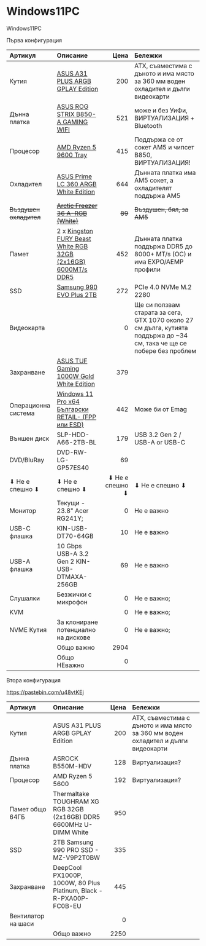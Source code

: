 # Windows11PC
Windows11PC

Първа конфигурация

| Артикул       | Описание                                       | Цена    | Бележки                                            |
| :------------ | :--------------------------------------------- | ------: | :------------------------------------------------- |
| Кутия         | [ASUS A31 PLUS ARGB GPLAY Edition](https://gplay.bg/asus-a31-plus-argb-gplay-edition-2)               | 200     | ATX, съвместима с дъното и има място за 360 мм воден охладител и дълги видеокарти |
| Дънна платка  | [ASUS ROG STRIX B850-A GAMING WIFI](https://gplay.bg/asus-rog-strix-b850-a-gaming-wifi)                      | 521     | може и без УиФи, ВИРТУАЛИЗАЦИЯ + Bluetooth                                   |
| Процесор      | [AMD Ryzen 5 9600 Tray](https://gplay.bg/amd-ryzen-5-9600-tray)                          | 415     | Поддържа се от сокет AM5 и чипсет B850, ВИРТУАЛИЗАЦИЯ!            |
| Охладител     | [ASUS Prime LC 360 ARGB White Edition](https://gplay.bg/kingston-fury-beast-white-rgb-32gb-2x16gb-6000mts-ddr5)           | 644     | Дънната платка има AM5 сокет, а охладителят поддържа AM5 |
| ~~Въздушен охладител~~ | ~~[Arctic Freezer 36 A-RGB (White)](https://gplay.bg/arctic-freezer-36-a-rgb-white)~~ | ~~89~~ | ~~Въздушен, бял, за AM5~~ |
| Памет         | 2 x [Kingston FURY Beast White RGB 32GB (2x16GB) 6000MT/s DDR5 ](https://gplay.bg/t-force-delta-rgb-32gb-2x16gb-6000mhz-2)  | 452     | Дънната платка поддържа DDR5 до 8000+ MT/s (OC) и има EXPO/AEMP профили |
| SSD           | [Samsung 990 EVO Plus 2TB](https://gplay.bg/samsung-990-evo-plus-2tb)                       | 272     | PCIe 4.0 NVMe M.2 2280                            |
| Видеокарта    |                                                | 0       | Ще си ползвам старата за сега, GTX 1070 около 27 см дълга, кутията поддържа до ~34 см, така че ще се побере без проблем |
| Захранване    | [ASUS TUF Gaming 1000W Gold White Edition](https://gplay.bg/asus-tuf-gaming-1000w-gold-white-edition)       | 379     |                                                   |
| Операционна система   | [Windows 11 Pro x64 Български RETAIL- (FPP или ESD)](https://plasico.bg/software/operatsionni-sistemi/filter-151019)              | 442     | Може би от Emag                                                  |
| Външен диск   | SLP-HDD-A66-2TB-BL                             | 179     | USB 3.2 Gen 2 / USB-A or USB-C                                     |
| DVD/BluRay    | DVD-RW-LG-GP57ES40                             | 69      |                                                   |
| ⬇ Не е спешно ⬇ | ⬇ Не е спешно ⬇                              | ⬇ Не е спешно ⬇  | ⬇ Не е спешно  ⬇                         |
| Монитор       | Текущи - 23.8" Acer RG241Y;                    | 0       | Не е важно                                        |
| USB-C флашка  | KIN-USB-DT70-64GB                              | 10      | Не е важно                                        |
| USB-А флашка  | 10 Gbps USB-A 3.2 Gen 2 KIN-USB-DTMAXA-256GB   | 69      | Не е важно                                        |
| Слушалки      | Безжички с микрофон                            | 0       | Не е важно;                                       |
| KVM           |                                                | 0       | Не е важно;                                       |
| NVME Кутия    | За клониране потенциално на дискове            | 0       | Не е важно;                                       |
|               |  Общо важно                                    | 2904    |                                                   |
|               |  Общо НЕважно                                  | 0       |                                                   |


Втора конфигурация

https://pastebin.com/u48vtKEj

| Артикул       | Описание                                       | Цена    | Бележки                                            |
| :------------ | :--------------------------------------------- | ------: | :------------------------------------------------- |
| Кутия         | ASUS A31 PLUS ARGB GPLAY Edition               | 200     | ATX, съвместима с дъното и има място за 360 мм воден охладител и дълги видеокарти |
| Дънна платка         | ASROCK B550M-HDV               | 128     | Виртуализация?  |
| Процесор         | AMD Ryzen 5 5600               | 192     |  Виртуализация?|
| Памет  общо 64ГБ       | Thermaltake TOUGHRAM XG RGB 32GB (2x16GB) DDR5 6600MHz U-DIMM White  |   950   |  |
| SSD         | 2TB Samsung 990 PRO SSD - MZ-V9P2T0BW               | 335     |  |
| Захранване         | DeepCool PX1000P, 1000W, 80 Plus Platinum, Black - R-PXA00P-FC0B-EU       | 445     |  |
| Вентилатор на шаси         |               | 0     |  |
|               |  Общо важно                                    | 2250    |
